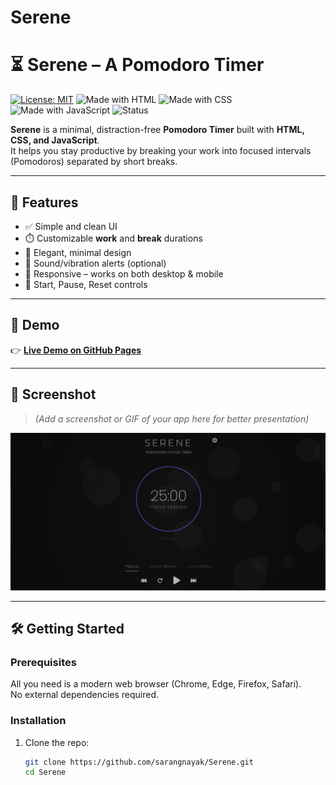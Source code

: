 # Serene
# ⏳ Serene – A Pomodoro Timer

[![License: MIT](https://img.shields.io/badge/License-MIT-yellow.svg)](LICENSE)
![Made with HTML](https://img.shields.io/badge/HTML-5-orange?logo=html5)
![Made with CSS](https://img.shields.io/badge/CSS-3-blue?logo=css3)
![Made with JavaScript](https://img.shields.io/badge/JavaScript-ES6-yellow?logo=javascript)
![Status](https://img.shields.io/badge/Status-Active-brightgreen)

**Serene** is a minimal, distraction-free **Pomodoro Timer** built with **HTML, CSS, and JavaScript**.  
It helps you stay productive by breaking your work into focused intervals (Pomodoros) separated by short breaks.  

---

## 🌿 Features

- ✅ Simple and clean UI  
- ⏱️ Customizable **work** and **break** durations  
- 🎨 Elegant, minimal design  
- 🎵 Sound/vibration alerts (optional)  
- 📱 Responsive – works on both desktop & mobile  
- 🔄 Start, Pause, Reset controls  

---

## 🚀 Demo

👉 [**Live Demo on GitHub Pages**](https://sarangnayak.github.io/Serene/)  

---

## 📸 Screenshot

> *(Add a screenshot or GIF of your app here for better presentation)*  

![Serene Pomodoro Screenshot](./preview.png)  
<!-- Or use a GIF for demo: ![Demo](./assets/demo.gif) -->

---

## 🛠️ Getting Started

### Prerequisites
All you need is a modern web browser (Chrome, Edge, Firefox, Safari).  
No external dependencies required.  

### Installation

1. Clone the repo:
   ```bash
   git clone https://github.com/sarangnayak/Serene.git
   cd Serene
